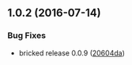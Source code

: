 <a name="1.0.2"></a>
## 1.0.2 (2016-07-14)


### Bug Fixes

* bricked release 0.0.9 ([20604da](https://bitbucket.org/atlassian/atlaskit/commits/20604da))



